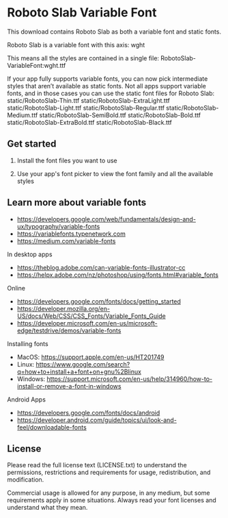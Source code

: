 Roboto Slab Variable Font
=========================

This download contains Roboto Slab as both a variable font and static fonts.

Roboto Slab is a variable font with this axis:
  wght

This means all the styles are contained in a single file:
  RobotoSlab-VariableFont:wght.ttf

If your app fully supports variable fonts, you can now pick intermediate styles
that aren’t available as static fonts. Not all apps support variable fonts, and
in those cases you can use the static font files for Roboto Slab:
  static/RobotoSlab-Thin.ttf
  static/RobotoSlab-ExtraLight.ttf
  static/RobotoSlab-Light.ttf
  static/RobotoSlab-Regular.ttf
  static/RobotoSlab-Medium.ttf
  static/RobotoSlab-SemiBold.ttf
  static/RobotoSlab-Bold.ttf
  static/RobotoSlab-ExtraBold.ttf
  static/RobotoSlab-Black.ttf

Get started
-----------

1. Install the font files you want to use

2. Use your app's font picker to view the font family and all the
available styles

Learn more about variable fonts
-------------------------------

 * https://developers.google.com/web/fundamentals/design-and-ux/typography/variable-fonts
 * https://variablefonts.typenetwork.com
 * https://medium.com/variable-fonts

In desktop apps

 * https://theblog.adobe.com/can-variable-fonts-illustrator-cc
 * https://helpx.adobe.com/nz/photoshop/using/fonts.html#variable_fonts

Online

 * https://developers.google.com/fonts/docs/getting_started
 * https://developer.mozilla.org/en-US/docs/Web/CSS/CSS_Fonts/Variable_Fonts_Guide
 * https://developer.microsoft.com/en-us/microsoft-edge/testdrive/demos/variable-fonts

Installing fonts

 * MacOS: https://support.apple.com/en-us/HT201749
 * Linux: https://www.google.com/search?q=how+to+install+a+font+on+gnu%2Blinux
 * Windows: https://support.microsoft.com/en-us/help/314960/how-to-install-or-remove-a-font-in-windows

Android Apps

 * https://developers.google.com/fonts/docs/android
 * https://developer.android.com/guide/topics/ui/look-and-feel/downloadable-fonts

License
-------
Please read the full license text (LICENSE.txt) to understand the permissions,
restrictions and requirements for usage, redistribution, and modification.

Commercial usage is allowed for any purpose, in any medium, but some
requirements apply in some situations. Always read your font licenses and
understand what they mean.
